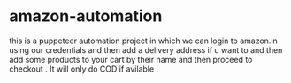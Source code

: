 # amazon-automation
this is a puppeteer automation project in which we can login to amazon.in using our credentials and then add a delivery address if u want to and then add some products to your cart by their name and then proceed to checkout . It will only do COD if avilable .

